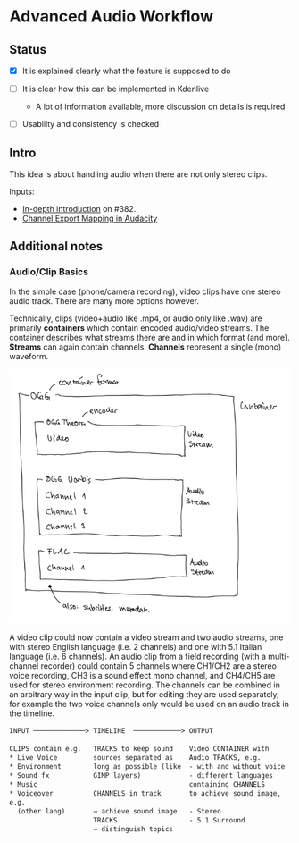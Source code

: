 # Advanced Audio Workflow


## Status

* [x] It is explained clearly what the feature is supposed to do
* [ ] It is clear how this can be implemented in Kdenlive
  * A lot of information available, more discussion on details is required
* [ ] Usability and consistency is checked


## Intro

This idea is about handling audio when there are not only stereo clips.

Inputs:

* [In-depth introduction](https://invent.kde.org/kde/kdenlive/uploads/fec036664d3c462ffaa6d664512551c1/Audio_guide_updated_Mar_06_2020_ver01.pdf) on #382.
* [Channel Export Mapping in Audacity](https://manual.audacityteam.org/man/advanced_mixing_options.html)


## Additional notes

### Audio/Clip Basics

In the simple case (phone/camera recording), video clips have one stereo audio track. There are many more options however.

Technically, clips (video+audio like .mp4, or audio only like .wav) are primarily **containers** which contain encoded audio/video streams. The container describes what streams there are and in which format (and more). **Streams** can again contain channels. **Channels** represent a single (mono) waveform.

![image](uploads/79a760ee671fa9061b110d254996315a/image.png)

A video clip could now contain a video stream and two audio streams, one with stereo English language (i.e. 2 channels) and one with 5.1 Italian language (i.e. 6 channels). An audio clip from a field recording (with a multi-channel recorder) could contain 5 channels where CH1/CH2 are a stereo voice recording, CH3 is a sound effect mono channel, and CH4/CH5 are used for stereo environment recording. The channels can be combined in an arbitrary way in the input clip, but for editing they are used separately, for example the two voice channels only would be used on an audio track in the timeline.

```
INPUT ─────────────> TIMELINE  ────────────> OUTPUT

CLIPS contain e.g.   TRACKS to keep sound    Video CONTAINER with
* Live Voice         sources separated as    Audio TRACKS, e.g.
* Environment        long as possible (like  - with and without voice
* Sound fx           GIMP layers)            - different languages
* Music                                      containing CHANNELS
* Voiceover          CHANNELS in track       to achieve sound image, e.g.
  (other lang)       → achieve sound image   - Stereo
                     TRACKS                  - 5.1 Surround
                     → distinguish topics    
```